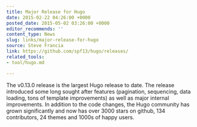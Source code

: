 ```yaml
---
title: Major Release for Hugo
date: 2015-02-22 04:26:00 +0000
posted_date: 2015-05-02 03:26:00 +0000
editor_recommends: ''
content_type: News
slug: links/major-release-for-hugo
source: Steve Francia
link: https://github.com/spf13/hugo/releases/
related_tools:
- tool/hugo.md

---
```

The v0.13.0 release is the largest Hugo release to date. The release introduced some long sought after features (pagination, sequencing, data loading, tons of template improvements) as well as major internal improvements. In addition to the code changes, the Hugo community has grown significantly and now has over 3000 stars on github, 134 contributors, 24 themes and 1000s of happy users.




